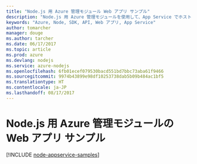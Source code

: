 ```yaml
---
title: "Node.js 用 Azure 管理モジュール Web アプリ サンプル"
description: "Node.js 用 Azure 管理モジュールを使用して、App Service でホストされる Azure Web アプリの作成と更新を行うサンプル コードを入手しましょう。"
keywords: "Azure, Node, SDK, API, Web アプリ, App Service"
author: tomarcher
manager: douge
ms.author: tarcher
ms.date: 06/17/2017
ms.topic: article
ms.prod: azure
ms.devlang: nodejs
ms.service: azure-nodejs
ms.openlocfilehash: 6fb01ecef079530bacd551bd7bbc73aba61f9466
ms.sourcegitcommit: 9974b43899e98df10253738dab5b09b484ac1bf5
ms.translationtype: HT
ms.contentlocale: ja-JP
ms.lasthandoff: 08/17/2017
---
```

# <a name="azure-management-modules-for-nodejs-samples-for-web-apps"></a>Node.js 用 Azure 管理モジュールの Web アプリ サンプル

[!INCLUDE [node-appservice-samples](../docs-ref-conceptual/includes/appservice-samples.md)]